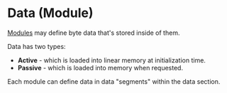 [Modules]: ./index.md

# Data (Module)

[Modules] may define byte data that's stored inside of them.

Data has two types:

 * **Active** - which is loaded into linear memory at initialization time.
 * **Passive** - which is loaded into memory when requested.

Each module can define data in data "segments" within the data section.
